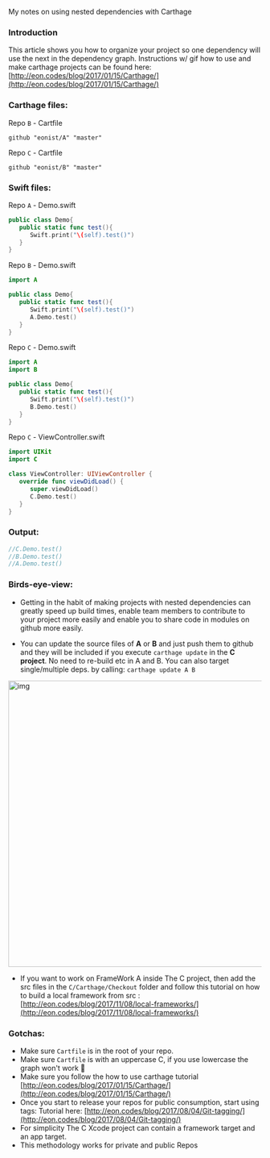 My notes on using nested dependencies with Carthage<!--more-->

### Introduction
This article shows you how to organize your project so one dependency will use the next in the dependency graph. Instructions w/ gif  how to use and make carthage projects can be found here:  [http://eon.codes/blog/2017/01/15/Carthage/](http://eon.codes/blog/2017/01/15/Carthage/)


### Carthage files:
Repo `B` - Cartfile
```
github "eonist/A" "master"
```
Repo `C` - Cartfile
```
github "eonist/B" "master"
```

### Swift files:
Repo `A` - Demo.swift
```swift
public class Demo{
   public static func test(){
      Swift.print("\(self).test()")
   }
}
```

Repo `B` - Demo.swift
```swift
import A

public class Demo{
   public static func test(){
      Swift.print("\(self).test()")
      A.Demo.test()
   }
}
```

Repo `C` - Demo.swift
```swift
import A
import B

public class Demo{
   public static func test(){
      Swift.print("\(self).test()")
      B.Demo.test()
   }
}
```

Repo `C` - ViewController.swift
```swift
import UIKit
import C

class ViewController: UIViewController {
   override func viewDidLoad() {
      super.viewDidLoad()
      C.Demo.test()
   }
}
```

### Output:
```swift
//C.Demo.test()
//B.Demo.test()
//A.Demo.test()
```

### Birds-eye-view:
- Getting in the habit of making projects with nested dependencies can greatly speed up build times, enable team members to contribute to your project more easily and enable you to share code in modules on github more easily.

- You can update the source files of **A** or **B** and just push them to github and they will be included if you execute `carthage update` in the **C project**. No need to re-build etc in A and B. You can also target single/multiple deps. by calling: `carthage update A B`

<img width="568" alt="img" src="https://rawgit.com/stylekit/img/master/carthagebuilding.gif">

- If you want to work on FrameWork A inside The C project, then add the src files in the `C/Carthage/Checkout`  folder and follow this tutorial on how to build a local framework from src : [http://eon.codes/blog/2017/11/08/local-frameworks/](http://eon.codes/blog/2017/11/08/local-frameworks/)


### Gotchas:
- Make sure `Cartfile` is in the root of your repo.
- Make sure `Cartfile` is with an uppercase C, if you use lowercase the graph won't work 🔑
- Make sure you follow the how to use carthage tutorial [http://eon.codes/blog/2017/01/15/Carthage/](http://eon.codes/blog/2017/01/15/Carthage/)
- Once you start to release your repos for public consumption, start using tags: Tutorial here: [http://eon.codes/blog/2017/08/04/Git-tagging/](http://eon.codes/blog/2017/08/04/Git-tagging/)
- For simplicity The C Xcode project can contain a framework target and an app target.
- This methodology works for private and public Repos
